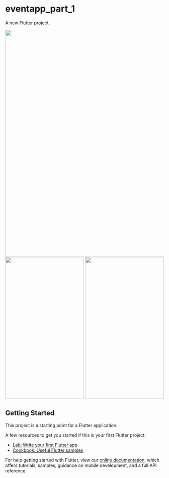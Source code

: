 # eventapp_part_1

A new Flutter project.
<p align ="middle">
 <img src="https://user-images.githubusercontent.com/47661086/98031147-1983c500-1e38-11eb-83c9-c4e662efd9a1.png" width="1000" height="720" />
 <img src="https://user-images.githubusercontent.com/47661086/98031155-1dafe280-1e38-11eb-8526-562de6e61d5f.jpg" width="250" height="450" />
 <img src="https://user-images.githubusercontent.com/47661086/98031168-21436980-1e38-11eb-803d-b8ff6203ed4a.jpg" width="250" height="450" />
  
  



</p>

## Getting Started

This project is a starting point for a Flutter application.

A few resources to get you started if this is your first Flutter project:

- [Lab: Write your first Flutter app](https://flutter.dev/docs/get-started/codelab)
- [Cookbook: Useful Flutter samples](https://flutter.dev/docs/cookbook)

For help getting started with Flutter, view our
[online documentation](https://flutter.dev/docs), which offers tutorials,
samples, guidance on mobile development, and a full API reference.
